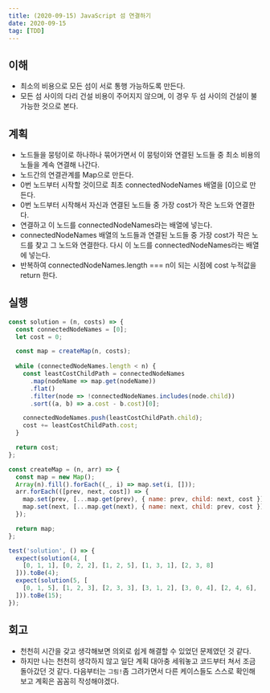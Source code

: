 ```yaml
---
title: (2020-09-15) JavaScript 섬 연결하기
date: 2020-09-15
tag: [TDD]
---
```


## 이해

- 최소의 비용으로 모든 섬이 서로 통행 가능하도록 만든다.
- 모든 섬 사이의 다리 건설 비용이 주어지지 않으며, 이 경우 두 섬 사이의 건설이 불가능한 것으로 본다.

## 계획

- 노드들을 뭉텅이로 하나하나 묶어가면서 이 뭉텅이와 연결된 노드들 중 최소 비용의 노들을 계속 연결해 나간다.
- 노드간의 연결관계를 Map으로 만든다.
- 0번 노드부터 시작할 것이므로 최초 connectedNodeNames 배열을 [0]으로 만든다.
- 0번 노드부터 시작해서 자신과 연결된 노드들 중 가장 cost가 작은 노드와 연결한다.
- 연결하고 이 노드를 connectedNodeNames라는 배열에 넣는다.
- connectedNodeNames 배열의 노드들과 연결된 노드들 중 가장 cost가 작은 노드를 찾고 그 노드와 연결한다. 다시 이 노드를 connectedNodeNames라는 배열에 넣는다.
- 반복하여 connectedNodeNames.length === n이 되는 시점에 cost 누적값을 return 한다.

## 실행

```javascript
const solution = (n, costs) => {
  const connectedNodeNames = [0];
  let cost = 0;

  const map = createMap(n, costs);
  
  while (connectedNodeNames.length < n) {
    const leastCostChildPath = connectedNodeNames
      .map(nodeName => map.get(nodeName))
      .flat()
      .filter(node => !connectedNodeNames.includes(node.child))
      .sort((a, b) => a.cost - b.cost)[0];

    connectedNodeNames.push(leastCostChildPath.child);
    cost += leastCostChildPath.cost;
  }

  return cost;
};

const createMap = (n, arr) => {
  const map = new Map();
  Array(n).fill().forEach((_, i) => map.set(i, []));
  arr.forEach(([prev, next, cost]) => {
    map.set(prev, [...map.get(prev), { name: prev, child: next, cost }]);
    map.set(next, [...map.get(next), { name: next, child: prev, cost }]);
  });

  return map;
};

test('solution', () => {
  expect(solution(4, [
    [0, 1, 1], [0, 2, 2], [1, 2, 5], [1, 3, 1], [2, 3, 8]
  ])).toBe(4);
  expect(solution(5, [
    [0, 1, 5], [1, 2, 3], [2, 3, 3], [3, 1, 2], [3, 0, 4], [2, 4, 6], [4, 0, 7]
  ])).toBe(15);
});
```

## 회고

- 천천히 시간을 갖고 생각해보면 의외로 쉽게 해결할 수 있었던 문제였던 것 같다.
- 하지만 나는 천천히 생각하지 않고 일단 계획 대아충 세워놓고 코드부터 쳐서 조금 돌아갔던 것 같다. 다음부터는 `그림!`좀 그려가면서 다른 케이스들도 스스로 확인해보고 계획은 꼼꼼히 작성해야겠다.

